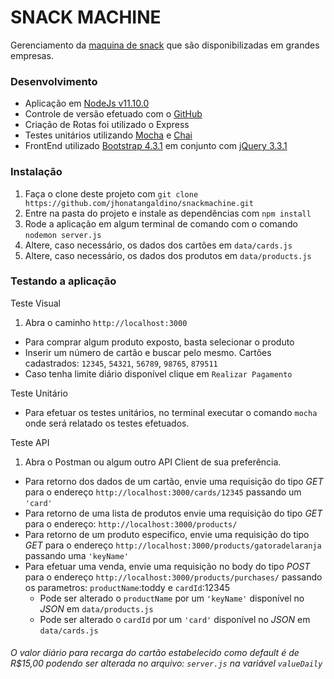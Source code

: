 SNACK MACHINE
==============

Gerenciamento da [maquina de snack](https://github.com/jhonatangaldino/snackmachine) que são disponibilizadas em grandes empresas.

### Desenvolvimento

- Aplicação em [NodeJs v11.10.0](https://nodejs.org/dist/v11.10.0/node-v11.10.0-x64.msi)
- Controle de versão efetuado com o [GitHub](http://github.com/)
- Criação de Rotas foi utilizado o Express
- Testes unitários utilizando [Mocha](https://mochajs.org/) e [Chai](https://www.chaijs.com/)
- FrontEnd utilizado [Bootstrap 4.3.1](https://stackpath.bootstrapcdn.com/bootstrap/4.3.1/js/bootstrap.bundle.min.js) em conjunto com [jQuery 3.3.1](https://code.jquery.com/jquery-3.3.1.js)

### Instalação

1. Faça o clone deste projeto com `git clone https://github.com/jhonatangaldino/snackmachine.git`
2. Entre na pasta do projeto e instale as dependências com `npm install`
3. Rode a aplicação em algum terminal de comando com o comando `nodemon server.js`
4. Altere, caso necessário, os dados dos cartões em `data/cards.js`
5. Altere, caso necessário, os dados dos produtos em `data/products.js`

### Testando a aplicação

Teste Visual
1. Abra o caminho `http://localhost:3000`
  * Para comprar algum produto exposto, basta selecionar o produto
  * Inserir um número de cartão e buscar pelo mesmo.
    Cartões cadastrados: `12345`, `54321`, `56789`, `98765`, `879511`
  * Caso tenha limite diário disponível clique em `Realizar Pagamento`

Teste Unitário
  * Para efetuar os testes unitários, no terminal executar o comando `mocha` onde será relatado os testes efetuados.

Teste API
1. Abra o Postman ou algum outro API Client de sua preferência.
  * Para retorno dos dados de um cartão, envie uma requisição do tipo *GET* para o endereço `http://localhost:3000/cards/12345` passando um `'card'`
  * Para retorno de uma lista de produtos envie uma requisição do tipo *GET* para o endereço: `http://localhost:3000/products/`
  * Para retorno de um produto especifico, envie uma requisição do tipo *GET* para o endereço `http://localhost:3000/products/gatoradelaranja` passando uma `'keyName'`
  * Para efetuar uma venda, envie uma requisição no body do tipo *POST* para o endereço `http://localhost:3000/products/purchases/` passando os parametros: `productName`:toddy e `cardId`:12345
    * Pode ser alterado o `productName` por um `'keyName'` disponível no *JSON* em `data/products.js`
    * Pode ser alterado o `cardId` por um `'card'` disponível no *JSON* em `data/cards.js`

  ###### O valor diário para recarga do cartão estabelecido como default é de *R$15,00* podendo ser alterada no arquivo: `server.js` na variável `valueDaily`
